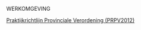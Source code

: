 WERKOMGEVING

[Praktijkrichtlijn Provinciale Verordening (PRPV2012)](https://geonovum.github.io/ROST/PRPV/)
